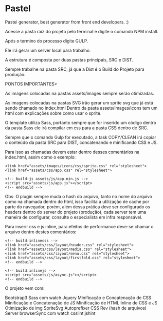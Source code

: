 # Pastel
Pastel generator, best generator from front end developers. :)



Acesse a pasta raiz do projeto pelo terminal e digite o comando NPM install.

Após o termino do processo digite GULP.

Ele irá gerar um server local para trabalho.

A estrutura é composta por duas pastas principais, SRC e DIST.

Sempre trabalhe na pasta SRC, já que a Dist é o Build do Projeto para produção.

PONTOS IMPORTANTES>

As imagens colocadas na pastas assets/images sempre serão otimizadas.

As imagens colocadas na pastas SVG irão gerar um sprite svg que já está sendo chamado no index.html
Dentro da pasta assets/images/icons tem um html com explicações sobre como usar o sprite.

O template utiliza Sass, portanto sempre que for inserido um código dentro da pasta Sass ele irá compilar em css para a pasta CSS dentro de SRC.

Sempre que o comando Gulp for executado, a task COPY/CLEAN irá copiar o conteúdo da pasta SRC para DIST, concatenando e minificando CSS e JS.

Para isso as chamadas devem estar dentro desses comentários na index.html, assim como o exemplo:

   <!-- build:css assets/css/app.min.css -->
    <link href="assets/images/icons/css/sprite.css" rel="stylesheet">
    <link href="assets/css/app.css" rel="stylesheet">
   <!-- endbuild -->

    <!-- build:js assets/js/app.min.js -->
    <script src="assets/js/app.js"></script>
    <!-- endbuild -->
 
 Obs: O plugin sempre muda o hash do arquivo, tanto no nome do arquivo como na chamada dentro do html, isso facilita a utilização de cache por parte do navegador, porém, além dessa prática deve ser configurado os headers dentro do server do projeto (produção), cada server tem uma maneira de configurar, consulte o especialista em infra responsável.
 
 Para inserir css e js inline, para efeitos de performance deve-se chamar o arquivo dentro destes comentários:
 
    <!-- build:inlinecss -->
    <link href="assets/css/layout/header.css" rel="stylesheet">
    <link href="assets/css/layout/media.css" rel="stylesheet">
    <link href="assets/css/layout/menu.css" rel="stylesheet">
    <link href="assets/css/layout/firstfold.css" rel="stylesheet">
    <!-- endbuild -->
    
    <!-- build:inlinejs -->
    <script src="assets/js/async.js"></script>
    <!-- endbuild -->
    
O projeto vem com:

Bootstrap3
Sass com watch
Jquery
Minificação e Concatenação de CSS
Minificação e Concatenação de JS
Minificação de HTML
Inline de CSS e JS
Otimização de img
SpriteSvg
Autoprefixer CSS
Rev (hash de arquivos)
Server browserSync com watch
csslint
jshint



